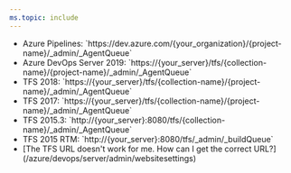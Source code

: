 ```yaml
---
ms.topic: include
---
```


<ul>
<li>Azure Pipelines: `https://dev.azure.com/{your_organization}/{project-name}/_admin/_AgentQueue`</li>
<li>Azure DevOps Server 2019: `https://{your_server}/tfs/{collection-name}/{project-name}/_admin/_AgentQueue`</li>
<li>TFS 2018: `https://{your_server}/tfs/{collection-name}/{project-name}/_admin/_AgentQueue`</li>
<li>TFS 2017: `https://{your_server}/tfs/{collection-name}/{project-name}/_admin/_AgentQueue`</li>
<li>TFS 2015.3: `http://{your_server}:8080/tfs/{collection-name}/_admin/_AgentQueue`</li>
<li>TFS 2015 RTM: `http://{your_server}:8080/tfs/_admin/_buildQueue`</li>
<li>[The TFS URL doesn't work for me. How can I get the correct URL?](/azure/devops/server/admin/websitesettings)</li>
</ul>
